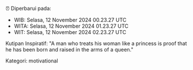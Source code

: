 ⏰ Diperbarui pada:
- WIB: Selasa, 12 November 2024 00.23.27 UTC
- WITA: Selasa, 12 November 2024 01.23.27 UTC
- WIT: Selasa, 12 November 2024 02.23.27 UTC

Kutipan Inspiratif:
"A man who treats his woman like a princess is proof that he has been born and raised in the arms of a queen."


Kategori: motivational

